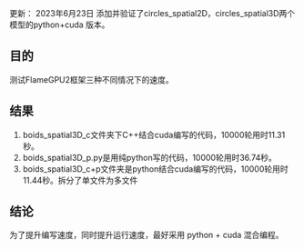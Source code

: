 更新：
2023年6月23日
添加并验证了circles_spatial2D，circles_spatial3D两个模型的python+cuda 版本。

## 目的
测试FlameGPU2框架三种不同情况下的速度。

## 结果
1. boids_spatial3D_c文件夹下C++结合cuda编写的代码，10000轮用时11.31秒。
2. boids_spatial3D_p.py是用纯python写的代码，10000轮用时36.74秒。
3. boids_spatial3D_c+p文件夹是python结合cuda编写的代码，10000轮用时11.44秒。拆分了单文件为多文件

## 结论
为了提升编写速度，同时提升运行速度，最好采用 python + cuda 混合编程。
